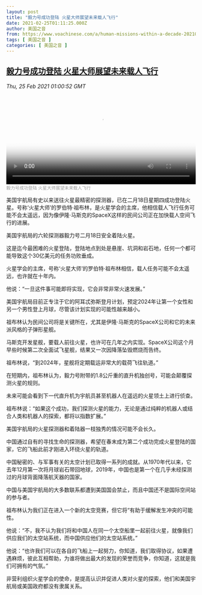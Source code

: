 ```yaml
---
layout: post
title: "毅力号成功登陆 火星大师展望未来载人飞行"
date: 2021-02-25T01:11:25.000Z
author: 美国之音
from: https://www.voachinese.com/a/human-missions-within-a-decade-20210224/5791609.html
tags: [ 美国之音 ]
categories: [ 美国之音 ]
---
```

<!--1614215485000-->
[毅力号成功登陆 火星大师展望未来载人飞行](https://www.voachinese.com/a/human-missions-within-a-decade-20210224/5791609.html)
------

<div>
<div><i>Thu, 25 Feb 2021 01:00:52 GMT</i></div><video poster="https://images.weserv.nl?url=gdb.voanews.com/ce4001c3-9bf5-4724-ba99-2251bf560d6d_tv_r1_s_w900.jpg" src="https://av.voanews.com/Videoroot/Pangeavideo/2021/02/c/ce/ce4001c3-9bf5-4724-ba99-2251bf560d6d_240p.mp4" style="width:100%" controls></video><div><small style="color: #999;">毅力号成功登陆 火星大师展望未来载人飞行</small></div><p>美国宇航局有史以来送往火星最精密的探测器，已在二月18日星期四成功登陆火星。号称‘火星大师’的罗伯特·祖布林，是火星学会的主席，他相信载人飞行任务可能不会太遥远，因为像伊隆·马斯克的SpaceX这样的民间公司正在加快载人空间飞行的进展。</p><p>美国宇航局的六轮探测器毅力号二月18日安全着陆火星。</p><p>这是迄今最困难的火星登陆，登陆地点到处是悬崖、坑洞和岩石地，任何一个都可能导致这个30亿美元的任务功败垂成。</p><p>火星学会的主席，号称‘火星大师’的罗伯特·祖布林相信，载人任务可能不会太遥远，也许就在十年内。</p><p>他说：“一旦这件事可能即将实现，它会非常非常火速发展。”</p><p>美国宇航局目前正专注于它的阿耳忒弥斯登月计划，预定2024年让第一个女性和另一个男性登上月球，尽管该计划实现的可能性越来越小。</p><p>祖布林认为民间公司将是关键所在，尤其是伊隆·马斯克的SpaceX公司和它的未来派风格的子弹形星舰。</p><p>马斯克开发星舰，要载人前往火星，也许可在几年之内实现。SpaceX公司这个月早些时候第二次全面试飞星舰，结果又一次因降落坠毁燃烧而告终。</p><p>祖布林说，“到2024年，星舰将定期载运非常大的载荷飞往轨道。”</p><p>在短期内，祖布林认为，毅力号附带的1.8公斤重的直升机独创号，可能会颠覆探测火星的规则。</p><p>未来可能会看到下一代直升机为宇航员甚至机器人在遥远的火星领土上进行侦查。</p><p>祖布林说：“如果这个成功，我们探测火星的能力，无论是通过纯粹的机器人或结合人类和机器人的探索，都将以指数扩展。”</p><p>美国宇航局的火星探测器和着陆器一枝独秀的情况可能不会长久。</p><p>中国通过自有的寻找生命的探测器，希望在春末成为第二个成功完成火星登陆的国家，它的飞船此前才刚进入环绕火星的轨道。</p><p>中国秘密的、与军事有关的太空计划已取得一系列的成就。从1970年代以来，它去年12月第一次将月球岩石带回地球，2019年，中国也是第一个在几乎未经探测过的月球背面降落航天器的国家。</p><p>中国与美国宇航局的大多数联系都遭到美国国会禁止，而且中国还不是国际空间站的参与者。</p><p>祖布林认为我们正在进入一个新的太空竞赛，但它将“有助于缓解发生冲突的可能性。</p><p>他说：“不，我不认为我们将和中国人在同一个太空船里一起前往火星，就像我们供应我们的太空站系统，而中国供应他们的太空站系统。”</p><p>他说：“也许我们可以在各自的飞船上一起努力，你知道，我们取得协议，如果遭遇麻烦，彼此互相帮助，为谁将做出最大的发现的荣誉而竞争，你知道，这就是我们可拥有的气氛。”</p><p>非营利组织火星学会的使命，是提高认识并促进人类对火星的探索，他们和美国宇航局或美国政府都没有隶属关系。</p>
</div>
